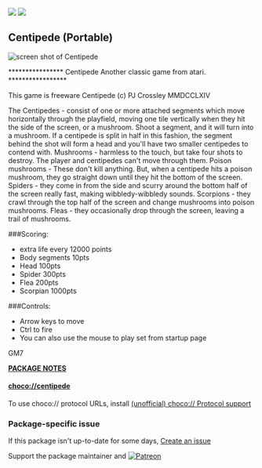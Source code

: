 [![](https://img.shields.io/chocolatey/v/centipede?color=green&label=centipede)](https://chocolatey.org/packages/centipede) [![](https://img.shields.io/chocolatey/dt/centipede)](https://chocolatey.org/packages/centipede)

## Centipede (Portable)

![screen shot of Centipede](http://pjsfreeware.synthasite.com/resources/centi100.png)

**************** Centipede Another classic game from atari. *****************

This game is freeware
Centipede (c) PJ Crossley MMDCCLXIV

The Centipedes - consist of one or more attached segments which move horizontally through the playfield, moving one tile vertically when they hit the side of the screen, or a mushroom. Shoot a segment, and it will turn into a mushroom. If a centipede is split in half in this fashion, the segment behind the shot will form a head and you'll have two smaller centipedes to contend with. 
Mushrooms - harmless to the touch, but take four shots to destroy. The player and centipedes can't move through them. 
Poison mushrooms - These don't kill anything. But, when a centipede hits a poison mushroom, they go straight down until they hit the bottom of the screen. 
Spiders - they come in from the side and scurry around the bottom half of the screen really fast, making wibbledy-wibbledy sounds. 
Scorpions - they crawl through the top half of the screen and change mushrooms into poison mushrooms. 
Fleas - they occasionally drop through the screen, leaving a trail of mushrooms.

###Scoring:
* extra life every 12000 points
* Body segments 10pts
* Head 100pts
* Spider 300pts
* Flea 200pts
* Scorpian 1000pts

###Controls:
* Arrow keys to move
* Ctrl to fire
* You can also use the mouse to play set from startup page

GM7


**[PACKAGE NOTES](https://github.com/bcurran3/ChocolateyPackages/blob/master/centipede/readme.md)**

#### [choco://centipede](choco://centipede)
To use choco:// protocol URLs, install [(unofficial) choco:// Protocol support ](https://chocolatey.org/packages/choco-protocol-support)

### Package-specific issue
If this package isn't up-to-date for some days, [Create an issue](https://github.com/tunisiano187/Chocolatey-packages/issues/new/choose)

Support the package maintainer and [![Patreon](https://cdn.jsdelivr.net/gh/tunisiano187/Chocolatey-packages@d15c4e19c709e7148588d4523ffc6dd3cd3c7e5e/icons/patreon.png)](https://www.patreon.com/bePatron?u=39585820)
